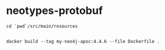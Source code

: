 # neotypes-protobuf

```shell
cd `pwd`/src/main/resources
```

```shell

docker build --tag my-neo4j-apoc:4.4.6 --file Dockerfile .

```

